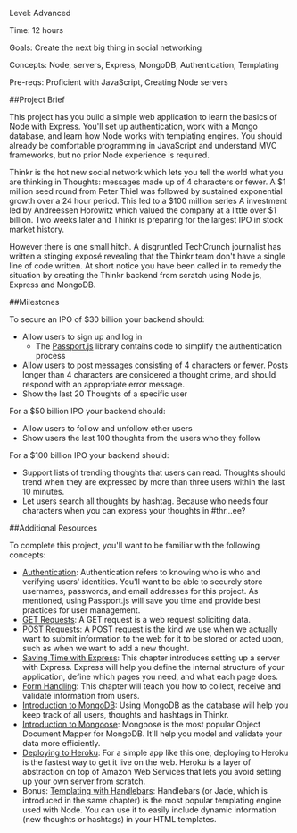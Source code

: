 Level: Advanced

Time: 12 hours

Goals: Create the next big thing in social networking

Concepts: Node, servers, Express, MongoDB, Authentication, Templating

Pre-reqs: Proficient with JavaScript, Creating Node servers

##Project Brief

This project has you build a simple web application to learn the basics of Node with Express. You'll set up authentication, work with a Mongo database, and learn how Node works with templating engines. You should already be comfortable programming in JavaScript and understand MVC frameworks, but no prior Node experience is required.

Thinkr is the hot new social network which lets you tell the world what you are thinking in Thoughts: messages made up of 4 characters or fewer.  A $1 million seed round from Peter Thiel was followed by sustained exponential growth over a 24 hour period.  This led to a $100 million series A investment led by Andreessen Horowitz which valued the company at a little over $1 billion.  Two weeks later and Thinkr is preparing for the largest IPO in stock market history.

However there is one small hitch.  A disgruntled TechCrunch journalist has written a stinging exposé revealing that the Thinkr team don't have a single line of code written.  At short notice you have been called in to remedy the situation by creating the Thinkr backend from scratch using Node.js, Express and MongoDB.

##Milestones

To secure an IPO of $30 billion your backend should:

* Allow users to sign up and log in
    - The [Passport.js](http://passportjs.org) library contains code to simplify the authentication process
* Allow users to post messages consisting of 4 characters or fewer.  Posts longer than 4 characters are considered a thought crime, and should respond with an appropriate error message.
* Show the last 20 Thoughts of a specific user


For a $50 billion IPO your backend should:

* Allow users to follow and unfollow other users
* Show users the last 100 thoughts from the users who they follow

For a $100 billion IPO your backend should:

* Support lists of trending thoughts that users can read.  Thoughts should trend when they are expressed by more than three users within the last 10 minutes.
* Let users search all thoughts by hashtag.  Because who needs four characters when you can express your thoughts in #thr...ee?


##Additional Resources

To complete this project, you'll want to be familiar with the following concepts:

- [Authentication](https://courses.thinkful.com/oreilly-node-express/subsection/1.22.2): Authentication refers to knowing who is who and verifying users' identities. You'll want to be able to securely store usernames, passwords, and email addresses for this project. As mentioned, using Passport.js will save you time and provide best practices for user management.
- [GET Requests](https://courses.thinkful.com/node-001v4/assignment/2.2.2): A GET request is a web request soliciting data.
- [POST Requests](https://courses.thinkful.com/node-001v4/assignment/2.2.3): A POST request is the kind we use when we actually want to submit information to the web for it to be stored or acted upon, such as when we want to add a new thought.
- [Saving Time with Express](https://courses.thinkful.com/oreilly-node-express/chapter/1.7): This chapter introduces setting up a server with Express. Express will help you define the internal structure of your application, define which pages you need, and what each page does.
- [Form Handling](https://courses.thinkful.com/oreilly-node-express/chapter/1.12): This chapter will teach you how to collect, receive and validate information from users.
- [Introduction to MongoDB](https://courses.thinkful.com/node-001v4/assignment/3.1.1): Using MongoDB as the database will help you keep track of all users, thoughts and hashtags in Thinkr.
- [Introduction to Mongoose](https://courses.thinkful.com/node-001v4/assignment/3.1.2): Mongoose is the most popular Object Document Mapper for MongoDB. It'll help you model and validate your data more efficiently. 
- [Deploying to Heroku](https://courses.thinkful.com/node-001v4/project/2.2.5): For a simple app like this one, deploying to Heroku is the fastest way to get it live on the web. Heroku is a layer of abstraction on top of Amazon Web Services that lets you avoid setting up your own server from scratch.
- Bonus: [Templating with Handlebars](https://courses.thinkful.com/oreilly-node-express/chapter/1.11): Handlebars (or Jade, which is introduced in the same chapter) is the most popular templating engine used with Node. You can use it to easily include dynamic information (new thoughts or hashtags) in your HTML templates.
